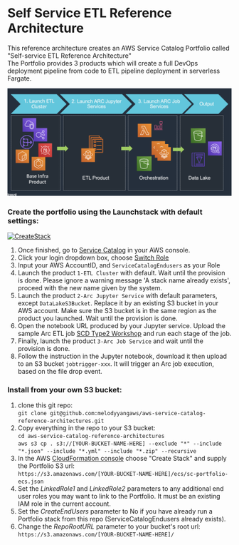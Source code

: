 # Self Service ETL Reference Architecture

This reference architecture creates an AWS Service Catalog Portfolio called "Self-service ETL Reference Architecture"  
The Portfolio provides 3 products which will create a full DevOps deployment pipeline from code to ETL pipeline deployment in serverless Fargate.  

<img src="./self-serve-pattern.png" alt="ref_arch"/>

### Create the portfolio using the Launchstack with default settings: 
[![CreateStack](https://s3.amazonaws.com/cloudformation-examples/cloudformation-launch-stack.png)](https://console.aws.amazon.com/cloudformation/#/stacks/new?stackName=SC-RA-ECS-Portfolio&templateURL=https://arcdemo2020.s3-ap-southeast-2.amazonaws.com/sc-code/ecs/sc-portfolio-ecs.json)  

1. Once finished, go to [Service Catalog](https://ap-southeast-2.console.aws.amazon.com/servicecatalog/) in your AWS console.
2. Click your login dropdown box, choose [Switch Role](https://signin.aws.amazon.com/switchrole)
3. Input your AWS AccountID, and `ServiceCatalogEndusers` as your Role
4. Launch the product `1-ETL Cluster` with default. Wait until the provision is done. Please ignore a warning message 'A stack name already exists', proceed with the new name given by the system.
5. Launch the product `2-Arc Jupyter Service` with default parameters, except `DataLakeS3Bucket`. Replace it by an existing S3 bucket in your AWS account. Make sure the S3 bucket is in the same region as the product you launched. Wait until the provision is done. 
6. Open the notebook URL produced by your Jupyter service. Upload the sample Arc ETL job [SCD Type2 Workshop](app-code/job/) and run each stage of the job.
6. Finally, launch the product `3-Arc Job Service`  and wait until the provision is done. 
7. Follow the instruction in the Jupyter notebook, download it then upload to an S3 bucket `jobtrigger-xxx`. It will trigger an Arc job execution, based on the file drop event.

### Install from your own S3 bucket:
1. clone this git repo:  
  ```git clone git@github.com:melodyyangaws/aws-service-catalog-reference-architectures.git```  
2. Copy everything in the repo to your S3 bucket:  
  ```cd aws-service-catalog-reference-architectures```  
  ```aws s3 cp . s3://[YOUR-BUCKET-NAME-HERE] --exclude "*" --include "*.json" --include "*.yml" --include "*.zip" --recursive```  
3. In the AWS [CloudFormation console](https://console.aws.amazon.com/cloudformation) choose "Create Stack" and supply the Portfolio S3 url:  
  ```https://s3.amazonaws.com/[YOUR-BUCKET-NAME-HERE]/ecs/sc-portfolio-ecs.json```  
5. Set the _LinkedRole1_ and _LinkedRole2_ parameters to any additional end user roles you may want to link to the Portfolio. It must be an existing IAM role in the current account.
6. Set the _CreateEndUsers_ parameter to No if you have already run a Portfolio stack from this repo (ServiceCatalogEndusers already exists).
7. Change the _RepoRootURL_ parameter to your bucket's root url:  
  ```https://s3.amazonaws.com/[YOUR-BUCKET-NAME-HERE]/``` 

